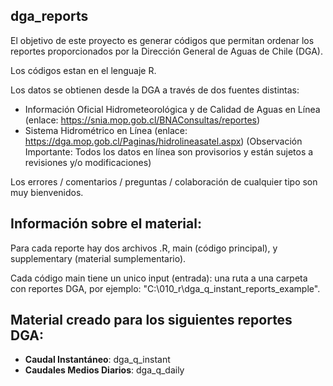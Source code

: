 ## dga_reports

El objetivo de este proyecto es generar códigos que permitan ordenar los reportes proporcionados por la Dirección General de Aguas de Chile (DGA).

Los códigos estan en el lenguaje R. 

Los datos se obtienen desde la DGA a través de dos fuentes distintas: 
- Información Oficial Hidrometeorológica y de Calidad de Aguas en Línea (enlace: https://snia.mop.gob.cl/BNAConsultas/reportes)
- Sistema Hidrométrico en Línea (enlace: https://dga.mop.gob.cl/Paginas/hidrolineasatel.aspx) (Observación Importante: Todos los datos en línea son provisorios y están sujetos a revisiones y/o modificaciones)

Los errores / comentarios / preguntas / colaboración de cualquier tipo son muy bienvenidos.

## Información sobre el material: 

Para cada reporte hay dos archivos .R, main (código principal), y supplementary (material sumplementario).

Cada código main tiene un unico input (entrada): una ruta a una carpeta con reportes DGA, por ejemplo: "C:\\010_r\\dga_q_instant_reports_example".

## Material creado para los siguientes reportes DGA: 
* **Caudal Instantáneo**: dga_q_instant
* **Caudales Medios Diarios**: dga_q_daily
